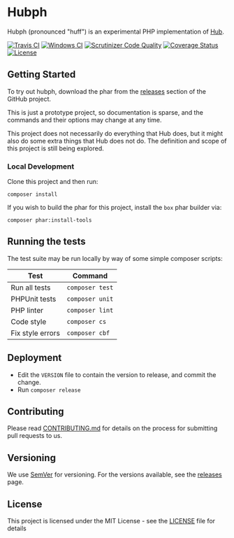 # Hubph

Hubph (pronounced "huff") is an experimental PHP implementation of [Hub](https://github.com/github/hub).

[![Travis CI](https://travis-ci.org/g1a/hubph.svg?branch=master)](https://travis-ci.org/g1a/hubph)
[![Windows CI](https://ci.appveyor.com/api/projects/status/{{PUT_APPVEYOR_STATUS_BADGE_ID_HERE}}?svg=true)](https://ci.appveyor.com/project/g1a/hubph)
[![Scrutinizer Code Quality](https://scrutinizer-ci.com/g/g1a/hubph/badges/quality-score.png?b=master)](https://scrutinizer-ci.com/g/g1a/hubph/?branch=master)
[![Coverage Status](https://coveralls.io/repos/github/g1a/hubph/badge.svg?branch=master)](https://coveralls.io/github/g1a/hubph?branch=master) 
[![License](https://img.shields.io/badge/license-MIT-408677.svg)](LICENSE)

## Getting Started

To try out hubph, download the phar from the [releases](https://github.com/g1a/hubph/releases) section of the GitHub project.

This is just a prototype project, so documentation is sparse, and the commands and their options may change at any time.

This project does not necessarily do everything that Hub does, but it might also do some extra things that Hub does not do. The definition and scope of this project is still being explored.

### Local Development

Clone this project and then run:

```
composer install
```

If you wish to build the phar for this project, install the `box` phar builder via:

```
composer phar:install-tools
```

## Running the tests

The test suite may be run locally by way of some simple composer scripts:

| Test             | Command
| ---------------- | ---
| Run all tests    | `composer test`
| PHPUnit tests    | `composer unit`
| PHP linter       | `composer lint`
| Code style       | `composer cs`     
| Fix style errors | `composer cbf`


## Deployment

- Edit the `VERSION` file to contain the version to release, and commit the change.
- Run `composer release`

## Contributing

Please read [CONTRIBUTING.md](CONTRIBUTING.md) for details on the process for submitting pull requests to us.

## Versioning

We use [SemVer](http://semver.org/) for versioning. For the versions available, see the [releases](https://github.com/g1a/hubph/releases) page.

## License

This project is licensed under the MIT License - see the [LICENSE](LICENSE) file for details
